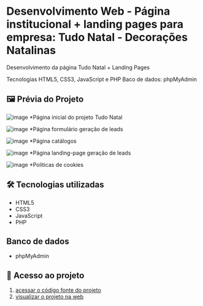# Desenvolvimento Web - Página institucional + landing pages para empresa: Tudo Natal - Decorações Natalinas

Desenvolvimento da página Tudo Natal + Landing Pages

Tecnologias HTML5, CSS3, JavaScript e PHP
Baco de dados: phpMyAdmin 

## 🖼 Prévia do Projeto 
![image](https://github.com/user-attachments/assets/8419d2ff-f37b-4595-a5c4-5b924112e32d)
*Página inicial do projeto Tudo Natal

![image](https://github.com/user-attachments/assets/7b97a0ec-2074-4fc8-8633-824e35e99062)
*Página formulário geração de leads

![image](https://github.com/user-attachments/assets/d514c5da-b3bd-4e8d-9777-e2e87a3dff34)
*Página catálogos

![image](https://github.com/user-attachments/assets/2b24d61c-1c11-4484-9af3-73d7202f84ef)
*Página landing-page geração de leads

![image](https://github.com/user-attachments/assets/f277f779-d661-4712-8df3-aa6a3025f3d1)
*Politicas de cookies

## 🛠 Tecnologias utilizadas

- HTML5
- CSS3
- JavaScript
- PHP

## Banco de dados
- phpMyAdmin 

## 📁 Acesso ao projeto

1. [acessar o código fonte do projeto](https://github.com/viniciusalmeidaalves/projeto-web-institucional-landing-pages-tudo-natal/tree/main)
2. [visualizar o projeto na web](https://www.institucional.tudonatal.com.br/)
